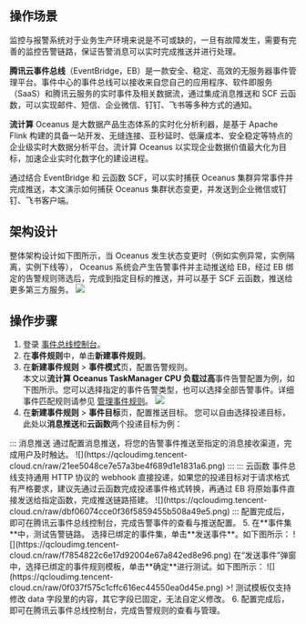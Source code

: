 ## 操作场景

监控与报警系统对于业务生产环境来说是不可或缺的，一旦有故障发生，需要有完善的监控告警链路，保证告警消息可以实时完成推送并进行处理。

**腾讯云事件总线**（EventBridge，EB）是一款安全、稳定、高效的无服务器事件管理平台。事件中心的事件总线可以接收来自您自己的应用程序、软件即服务（SaaS）和腾讯云服务的实时事件及相关数据流，通过集成消息推送和 SCF 云函数，可以实现邮件、短信、企业微信、钉钉、飞书等多种方式的通知。

**流计算** Oceanus 是大数据产品生态体系的实时化分析利器，是基于 Apache Flink 构建的具备一站开发、无缝连接、亚秒延时、低廉成本、安全稳定等特点的企业级实时大数据分析平台。流计算 Oceanus 以实现企业数据价值最大化为目标，加速企业实时化数字化的建设进程。

通过结合 EventBridge 和 云函数 SCF，可以实时捕获 Oceanus 集群异常事件并完成推送，本文演示如何捕获 Oceanus 集群状态变更，并发送到企业微信或钉钉、飞书客户端。

## 架构设计
整体架构设计如下图所示，当 Oceanus 发生状态变更时（例如实例异常，实例隔离，实例下线等）， Oceanus 系统会产生告警事件并主动推送给 EB，经过 EB 绑定的告警规则筛选后，完成到指定目标的推送，并可以基于 SCF 云函数，推送给更多第三方服务。
![](https://qcloudimg.tencent-cloud.cn/raw/859ef386ce6a5cc57b15d219426d115e.png)

## 操作步骤
1. 登录 [事件总线控制台](https://console.cloud.tencent.com/eb)。
2. 在**事件规则**中，单击**新建事件规则**。
3. 在**新建事件规则** > **事件模式**页，配置告警规则。  
	本文以**流计算 Oceanus TaskManager CPU 负载过高**事件告警配置为例，如下图所示。您可以选择指定的事件告警类型，也可以选择全部告警事件。详细事件匹配规则请参见 [管理事件规则](https://cloud.tencent.com/document/product/1359/56084)。
![](https://qcloudimg.tencent-cloud.cn/raw/09bdc07ae0ff38fd4e3b0296aa049e7d.png)
4. 在**新建事件规则** > **事件目标**页，配置推送目标。
  您可以自由选择投递目标，此处以**消息推送**和**云函数**两个投递目标为例：
<dx-tabs>
::: 消息推送
通过配置消息推送，将您的告警事件推送至指定的消息接收渠道，完成用户及时触达。
![](https://qcloudimg.tencent-cloud.cn/raw/21ee5048ce7e57a3be4f689d1e1831a6.png)
:::
::: 云函数
事件总线支持通用 HTTP 协议的 webhook 直接投递，如果您的投递目标对于请求格式有严格要求，建议先通过云函数完成投递事件格式转换，再通过 EB 将原始事件直接发送给指定函数，完成推送链路搭建。
![](https://qcloudimg.tencent-cloud.cn/raw/dbf06074cce0f36f5859455b508a49e5.png)
:::
</dx-tabs>
配置完成后，即可在腾讯云事件总线控制台，完成告警事件的查看与推送配置。
5. 在**事件集**中，测试告警链路。
   选择已绑定的事件集，单击**发送事件**。如下图所示：
	 ![](https://qcloudimg.tencent-cloud.cn/raw/f7854822c6e17d92004e67a842ed8e96.png)
	 在“发送事件”弹窗中，选择已绑定的事件规则模板，单击**确定**进行测试。如下图所示：
	 ![](https://qcloudimg.tencent-cloud.cn/raw/0f037f575c1cffc616ec44550ea0d45e.png)
>! 测试模板仅支持修改 data 字段里的内容，其它字段已固定，无法自定义修改。
6. 配置完成后，即可在腾讯云事件总线控制台，完成告警规则的查看与管理。
